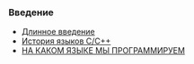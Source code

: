### Введение 

* [Длинное введение](длинное_введение.md)
* [История языков С/С++](https://foxford.ru/wiki/informatika/istoriya-yazykov-programmirovaniya-s-i-s)
* [НА КАКОМ ЯЗЫКЕ МЫ ПРОГРАММИРУЕМ](на_какок_языке.md)
